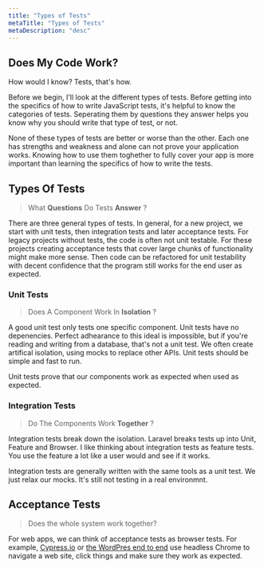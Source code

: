 ```yaml
---
title: "Types of Tests"
metaTitle: "Types of Tests"
metaDescription: "desc"
---
```



## Does My Code Work?

How would I know? Tests, that's how.

Before we begin, I'll look at the different types of tests. Before getting into the specifics of how to write JavaScript tests, it's helpful to know the categories of tests. Seperating them by questions they answer helps you know why you should write that type of test, or not.

None of these types of tests are better or worse than the other. Each one has strengths and weakness and alone can not prove your application works. Knowing how to use them toghether to fully cover your app is more important than learning the specifics of how to write the tests.

## Types Of Tests

> What **Questions** Do Tests **Answer** ?

There are three general types of tests. In general, for a new project, we start with unit tests, then integration tests and later acceptance tests. For legacy projects without tests, the code is often not unit testable. For these projects creating acceptance tests that cover large chunks of functionality might make more sense. Then code can be refactored for unit testability with decent confidence that the program still works for the end user as expected.

### Unit Tests

> Does A Component Work In **Isolation** ?

A good unit test only tests one specific component. Unit tests have no depenencies.  Perfect adhearance to this ideal is impossible, but if you're reading and writing from a database, that's not a unit test. We often create artifical isolation, using mocks to replace other APIs. Unit tests should be simple and fast to run.

Unit tests prove that our components work as expected when used as expected.

### Integration  Tests

> Do The Components Work **Together** ?

Integration tests break down the isolation. Laravel breaks tests up into Unit, Feature and Browser. I like thinking about integration tests as feature tests. You use the feature a lot like a user would and see if it works.

Integration tests are generally written with the same tools as a unit test. We just relax our mocks. It's still not testing in a real environmnt.

## Acceptance  Tests

> Does the whole system work together?

For web apps, we can think of acceptance tests as browser tests. For example, [Cypress.io](https://cypress.io) or [the WordPres end to end](https://make.wordpress.org/core/2019/06/27/introducing-the-wordpress-e2e-tests/) use headless Chrome to navigate a web site, click things and make sure they work as expected.



